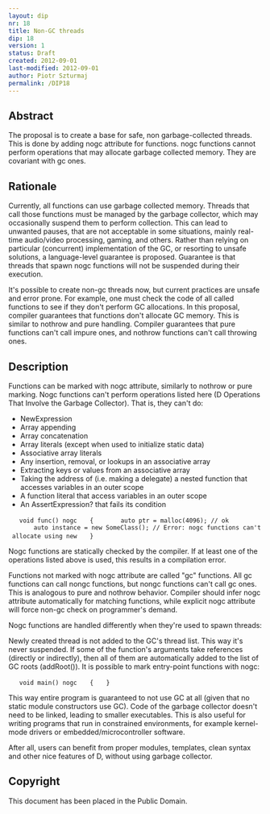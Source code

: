 ```yaml
---
layout: dip
nr: 18
title: Non-GC threads
dip: 18
version: 1
status: Draft
created: 2012-09-01
last-modified: 2012-09-01
author: Piotr Szturmaj
permalink: /DIP18
---
```


Abstract
--------

The proposal is to create a base for safe, non garbage-collected
threads. This is done by adding nogc attribute for functions. nogc
functions cannot perform operations that may allocate garbage collected
memory. They are covariant with gc ones.

Rationale
---------

Currently, all functions can use garbage collected memory. Threads that
call those functions must be managed by the garbage collector, which may
occasionally suspend them to perform collection. This can lead to
unwanted pauses, that are not acceptable in some situations, mainly
real-time audio/video processing, gaming, and others. Rather than
relying on particular (concurrent) implementation of the GC, or
resorting to unsafe solutions, a language-level guarantee is proposed.
Guarantee is that threads that spawn nogc functions will not be
suspended during their execution.

It's possible to create non-gc threads now, but current practices are
unsafe and error prone. For example, one must check the code of all
called functions to see if they don't perform GC allocations. In this
proposal, compiler guarantees that functions don't allocate GC memory.
This is similar to nothrow and pure handling. Compiler guarantees that
pure functions can't call impure ones, and nothrow functions can't call
throwing ones.

Description
-----------

Functions can be marked with nogc attribute, similarly to nothrow or
pure marking. Nogc functions can't perform operations listed here (D
Operations That Involve the Garbage Collector). That is, they can't do:

-   NewExpression
-   Array appending
-   Array concatenation
-   Array literals (except when used to initialize static data)
-   Associative array literals
-   Any insertion, removal, or lookups in an associative array
-   Extracting keys or values from an associative array
-   Taking the address of (i.e. making a delegate) a nested function
    that accesses variables in an outer scope
-   A function literal that access variables in an outer scope
-   An AssertExpression? that fails its condition

`   void func() nogc`
`   {`
`       auto ptr = malloc(4096); // ok`
`       auto instance = new SomeClass(); // Error: nogc functions can't allocate using new`
`   }`

Nogc functions are statically checked by the compiler. If at least one
of the operations listed above is used, this results in a compilation
error.

Functions not marked with nogc attribute are called "gc" functions. All
gc functions can call nongc functions, but nongc functions can't call gc
ones. This is analogous to pure and nothrow behavior. Compiler should
infer nogc attribute automatically for matching functions, while
explicit nogc attribute will force non-gc check on programmer's demand.

Nogc functions are handled differently when they're used to spawn
threads:

Newly created thread is not added to the GC's thread list. This way it's
never suspended. If some of the function's arguments take references
(directly or indirectly), then all of them are automatically added to
the list of GC roots (addRoot()). It is possible to mark entry-point
functions with nogc:

`   void main() nogc`
`   {`
`   }`

This way entire program is guaranteed to not use GC at all (given that
no static module constructors use GC). Code of the garbage collector
doesn't need to be linked, leading to smaller executables. This is also
useful for writing programs that run in constrained environments, for
example kernel-mode drivers or embedded/microcontroller software.

After all, users can benefit from proper modules, templates, clean
syntax and other nice features of D, without using garbage collector.

Copyright
---------

This document has been placed in the Public Domain.
